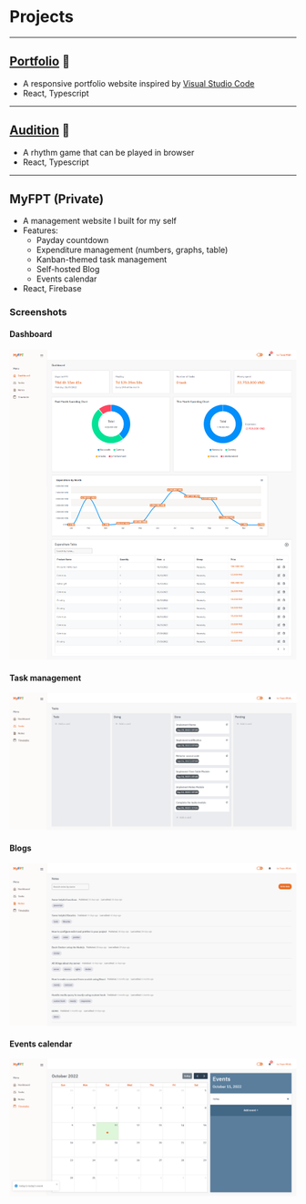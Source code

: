 # Projects

---

## [Portfolio](https://minhle-portfolio.vercel.app/) 🔗

- A responsive portfolio website inspired by [Visual Studio Code](https://code.visualstudio.com/)
- React, Typescript

---

## [Audition](https://instaclone-44f56.web.app/) 🔗

- A rhythm game that can be played in browser
- React, Typescript

---

## MyFPT (Private)

- A management website I built for my self
- Features:
  - Payday countdown
  - Expenditure management (numbers, graphs, table)
  - Kanban-themed task management
  - Self-hosted Blog
  - Events calendar
- React, Firebase

### Screenshots

#### Dashboard

![screenshots](../dashboard.png?raw=true 'Title')

#### Task management

![screenshots](../task.png?raw=true 'Title')

#### Blogs

![screenshots](../blog.png?raw=true 'Title')

#### Events calendar

![screenshots](../event.png?raw=true 'Title')
